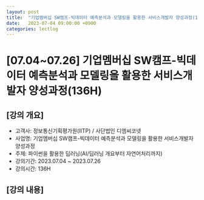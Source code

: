 ```yaml
---
layout: post
title:  "기업멤버십 SW캠프-빅데이터 예측분석과 모델링을 활용한 서비스개발자 양성과정(136H)"
date:   2023-07-04 09:00:00 +0900
categories: lectlog
---
```


# [07.04~07.26] 기업멤버십 SW캠프-빅데이터 예측분석과 모델링을 활용한 서비스개발자 양성과정(136H)

## [강의 개요]

* 고객사: 정보통신기획평가원(IITP) / 사단법인 디엠씨코넷
* 사업명: 기업멤버십 SW캠프-빅데이터 예측분석과 모델링을 활용한 서비스개발자 양성과정
* 주제: 파이썬을 활용한 딥러닝(AI/딥러닝 개요부터 자연어처리까지)
* 강의기간: 2023.07.04 ~ 2023.07.26
* 강의시간: 136H

## [강의 내용]
